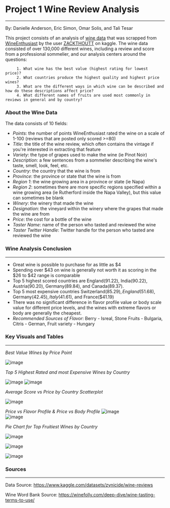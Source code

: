 # Project 1 Wine Review Analysis 
____________________________________________________________

By: Danielle Anderson, Eric Simon, Omar Solis, and Tali Tesar

This project consists of an analysis of [wine data](https://www.kaggle.com/datasets/zynicide/wine-reviews) that was scrapped from [WineEnthusiast](https://www.winemag.com/?s=&drink_type=wine) by the user [ZACKTHOUTT](https://www.kaggle.com/zynicide) on kaggle. The wine data consisted of over 130,000 different wines, including a review and score from a professional sommelier, and our analysis centers around the questions:


         1. What wine has the best value (highest rating for lowest price)?
         2. What countries produce the highest quality and highest price wines?
         3. What are the different ways in which wine can be described and how do these descriptions affect price?
         4. What different names of fruits are used most commonly in reviews in general and by country?

### About the Wine Data 

The data consists of 10 fields:

- *Points*: the number of points WineEnthusiast rated the wine on a scale of 1-100 (reviews that are posted only scored >=80)
- *Title*: the title of the wine review, which often contains the vintage if you're interested in extracting that feature
- *Variety*: the type of grapes used to make the wine (ie Pinot Noir)
- *Description*: a few sentences from a sommelier describing the wine's taste, smell, look, feel, etc.
- *Country*: the country that the wine is from
- *Province*: the province or state that the wine is from
- *Region 1*: the wine growing area in a province or state (ie Napa)
- *Region 2*: sometimes there are more specific regions specified within a wine growing area (ie Rutherford inside the Napa Valley), but this value can sometimes be blank
- *Winery*: the winery that made the wine
- *Designation*: the vineyard within the winery where the grapes that made the wine are from
- *Price*: the cost for a bottle of the wine 
- *Taster Name*: name of the person who tasted and reviewed the wine
- *Taster Twitter Handle*: Twitter handle for the person who tasted ane reviewed the wine



### Wine Analysis Conclusion
___________________________________________________________

- Great wine is possible to purchase for as little as $4
- Spending over $43 on wine is generally not worth it as scoring in the $26 to $42 range is comparable 
- Top 5 highest scored countries are England(91.22), India(90.22), Austria(90.20), Germany(89.84), and Canada(89.37).
- Top 5 most expensive countries Switzerland($85.29), England($51.68), Germany($42.45), Italy($41.61), and France($41.19)
- There was no significant difference in flavor profile value or body scale value for different price levels, and the wines with extreme flavors or body are generally the cheapest.
- *Recommended Sources of Flavor*: Berry - Isreal, Stone Fruits - Bulgaria, Citris - German, Fruit variety - Hungary

### Key Visuals and Tables
___________________________________________________________

*Best Value Wines by Price Point*

![image](https://github.com/oas95/project1-wine-reviews/blob/main/Pywine/Output/Best_value_wines2.png)

*Top 5 Highest Rated and most Expensive Wines by Country*

![image](https://github.com/oas95/project1-wine-reviews/blob/main/Pywine/Output/Top5%20Countries%20on%20score.png) 
![image](https://github.com/oas95/project1-wine-reviews/blob/main/Pywine/Output/top_5_most_expensive_countries.png)

*Average Score vs Price by Country Scatterplot*

![image](https://github.com/oas95/project1-wine-reviews/blob/main/Pywine/Output/country_scorevsprice.png)

*Price vs Flavor Profile & Price vs Body Profile*
![image](https://github.com/oas95/project1-wine-reviews/blob/main/Pywine/Output/Price_vs_flavor.png)    
![image](https://github.com/oas95/project1-wine-reviews/blob/main/Pywine/Output/pricevsbody.png)

*Pie Chart for Top Fruitiest Wines by Country*

![image](https://github.com/oas95/project1-wine-reviews/blob/main/Pywine/Output/Bulgaria_top_fruits.png)

![image](https://github.com/oas95/project1-wine-reviews/blob/main/Pywine/Output/Germany_top_fruits.png)

![image](https://github.com/oas95/project1-wine-reviews/blob/main/Pywine/Output/Israel_top_fruits.png)

### Sources
____________________________________________________________
Data Source: https://www.kaggle.com/datasets/zynicide/wine-reviews

Wine Word Bank Source: https://winefolly.com/deep-dive/wine-tasting-terms-to-use/
